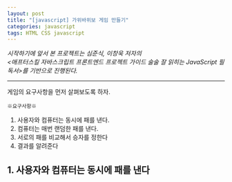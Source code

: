 ```yaml
---
layout: post
title: "[javascript] 가위바위보 게임 만들기"
categories: javascript
tags: HTML CSS javascript 
---
```



*시작하기에 앞서 본 프로젝트는 심준식, 이창욱 저자의  
<애프터스킬 자바스크립트 프론트엔드 프로젝트 가이드 술술 잘 읽히는 JavaScript 필독서>를 기반으로 진행된다.*

***


게임의 요구사항을 먼저 살펴보도록 하자.

    ※요구사항※

  1. 사용자와 컴퓨터는 동시에 패를 낸다.  
  2. 컴퓨터는 매번 랜덤한 패를 낸다.  
  3. 서로의 패를 비교해서 승자를 정한다
  4. 결과를 알려준다



## **1. 사용자와 컴퓨터는 동시에 패를 낸다**
